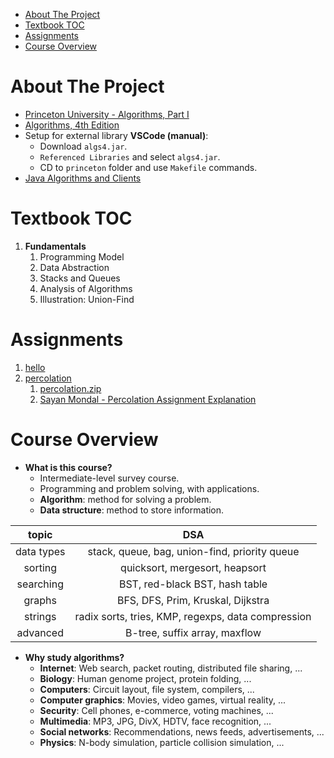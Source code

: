 - [About The Project](#about-the-project)
- [Textbook TOC](#textbook-toc)
- [Assignments](#assignments)
- [Course Overview](#course-overview)

# About The Project

- [Princeton University - Algorithms, Part I](https://www.coursera.org/learn/algorithms-part1)
- [Algorithms, 4th Edition](https://algs4.cs.princeton.edu/home/)
- Setup for external library **VSCode (manual)**:
  - Download `algs4.jar`.
  - `Referenced Libraries` and select `algs4.jar`.
  - CD to `princeton` folder and use `Makefile` commands.
- [Java Algorithms and Clients](https://algs4.cs.princeton.edu/code/)

# Textbook TOC

<ol>
  <li><strong>Fundamentals</strong>
    <ol>
      <li>Programming Model</li>
      <li>Data Abstraction</li>
      <li>Stacks and Queues</li>
      <li>Analysis of Algorithms</li>
      <li>Illustration: Union-Find</li>
    </ol>
  </li>
</ol>

# Assignments

1. [hello](https://coursera.cs.princeton.edu/algs4/assignments/hello/specification.php)
2. [percolation](https://coursera.cs.princeton.edu/algs4/assignments/percolation/specification.php)
   1. [percolation.zip](https://www.cs.princeton.edu/courses/archive/fall24/cos226/assignments/percolation/percolation.zip)
   2. [Sayan Mondal - Percolation Assignment Explanation](https://www.youtube.com/watch?v=gaBWn0gGM4Q)

# Course Overview

- **What is this course?**
  - Intermediate-level survey course.
  - Programming and problem solving, with applications.
  - **Algorithm**: method for solving a problem.
  - **Data structure**: method to store information.

|   topic    |                        DSA                         |
| :--------: | :------------------------------------------------: |
| data types |   stack, queue, bag, union-find, priority queue    |
|  sorting   |           quicksort, mergesort, heapsort           |
| searching  |           BST, red-black BST, hash table           |
|   graphs   |         BFS, DFS, Prim, Kruskal, Dijkstra          |
|  strings   | radix sorts, tries, KMP, regexps, data compression |
|  advanced  |           B-tree, suffix array, maxflow            |

- **Why study algorithms?**
  - **Internet**: Web search, packet routing, distributed file sharing, ...
  - **Biology**: Human genome project, protein folding, ...
  - **Computers**: Circuit layout, file system, compilers, ...
  - **Computer graphics**: Movies, video games, virtual reality, ...
  - **Security**: Cell phones, e-commerce, voting machines, ...
  - **Multimedia**: MP3, JPG, DivX, HDTV, face recognition, ...
  - **Social networks**: Recommendations, news feeds, advertisements, ...
  - **Physics**: N-body simulation, particle collision simulation, ...
